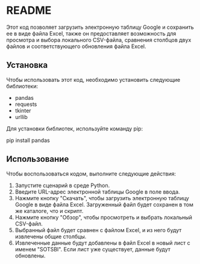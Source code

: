 # README

Этот код позволяет загрузить электронную
таблицу Google и сохранить ее в виде файла Excel,
также он предоставляет возможность
для просмотра и выбора локального CSV-файла,
сравнения столбцов двух файлов и
соответствующего обновления файла Excel.

## Установка

Чтобы использовать этот код, необходимо установить следующие библиотеки:
- pandas
- requests
- tkinter
- urllib

Для установки библиотек, используйте команду pip:

pip install pandas 


## Использование

Чтобы воспользоваться кодом, выполните следующие действия:

1. Запустите сценарий в среде Python.
2. Введите URL-адрес электронной таблицы Google в поле ввода.
3. Нажмите кнопку "Скачать", чтобы загрузить электронную таблицу Google в виде файла Excel. Загруженный файл будет сохранен в том же каталоге, что и скрипт.
4. Нажмите кнопку "Обзор", чтобы просмотреть и выбрать локальный CSV-файл.
5. Выбранный файл будет сравнен с файлом Excel, и из него будут извлечены общие столбцы.
6. Извлеченные данные будут добавлены в файл Excel в новый лист с именем "SOTSBI". Если лист уже существует, данные будут обновлены.

